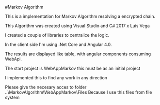 #Markov Algorithm

This is a implementation for Markov Algorithm resolving a encrypted chain.

This Algorithm was created using Visual Studio and C# 2017 x Luis Vega

I created a couple of libraries to centralice the logic.

In the client side I'm using .Net Core and Angular 4.0.

The results are displayed like table, with angular components consuming WebApi.

The start project is WebAppMarkov this must be as an initial project

I implemented this to find any work in any direction

Please give the necesary acces to folder ..\MarkovAlgorithm\WebAppMarkov\Files Because I use this files from file system
